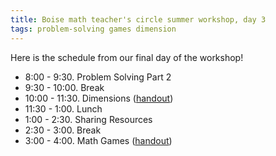 ```yaml
---
title: Boise math teacher's circle summer workshop, day 3
tags: problem-solving games dimension
---
```


Here is the schedule from our final day of the workshop!

* 8:00 - 9:30. Problem Solving Part 2
* 9:30 - 10:00. Break
* 10:00 - 11:30. Dimensions (<a href="https://docs.google.com/document/d/1r2ka9hfnc1jFJcmw5yzibEQAmyCePj_TOuG9LALCQAE/edit?usp=sharing">handout</a>)
* 11:30 - 1:00. Lunch
* 1:00 - 2:30. Sharing Resources
* 2:30 - 3:00. Break
* 3:00 - 4:00. Math Games (<a href="https://docs.google.com/a/boisestate.edu/document/d/1yrpoJ1IV76FIPIU2YKPDHaUPf3c_Sb0XJVLcpFc8KxQ/edit?usp=sharing">handout</a>)
